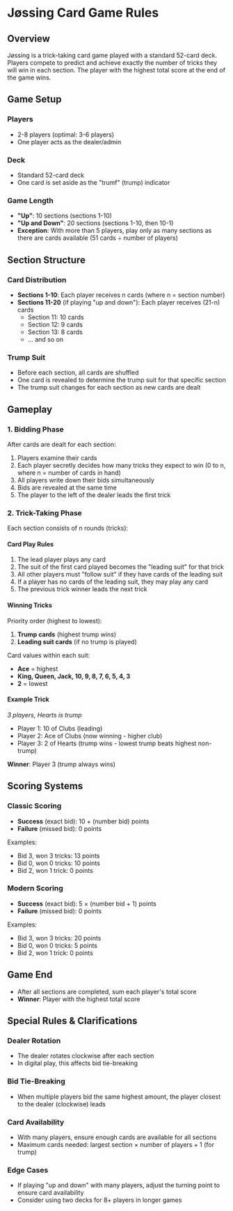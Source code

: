 # Jøssing Card Game Rules

## Overview
Jøssing is a trick-taking card game played with a standard 52-card deck. Players compete to predict and achieve exactly the number of tricks they will win in each section. The player with the highest total score at the end of the game wins.

## Game Setup

### Players
- 2-8 players (optimal: 3-6 players)
- One player acts as the dealer/admin

### Deck
- Standard 52-card deck
- One card is set aside as the "trumf" (trump) indicator

### Game Length
- **"Up"**: 10 sections (sections 1-10)
- **"Up and Down"**: 20 sections (sections 1-10, then 10-1)
- **Exception**: With more than 5 players, play only as many sections as there are cards available (51 cards ÷ number of players)

## Section Structure

### Card Distribution
- **Sections 1-10**: Each player receives n cards (where n = section number)
- **Sections 11-20** (if playing "up and down"): Each player receives (21-n) cards
  - Section 11: 10 cards
  - Section 12: 9 cards
  - Section 13: 8 cards
  - ... and so on

### Trump Suit
- Before each section, all cards are shuffled
- One card is revealed to determine the trump suit for that specific section
- The trump suit changes for each section as new cards are dealt

## Gameplay

### 1. Bidding Phase
After cards are dealt for each section:
1. Players examine their cards
2. Each player secretly decides how many tricks they expect to win (0 to n, where n = number of cards in hand)
3. All players write down their bids simultaneously
4. Bids are revealed at the same time
5. The player to the left of the dealer leads the first trick

### 2. Trick-Taking Phase
Each section consists of n rounds (tricks):

#### Card Play Rules
1. The lead player plays any card
2. The suit of the first card played becomes the "leading suit" for that trick
3. All other players must "follow suit" if they have cards of the leading suit
4. If a player has no cards of the leading suit, they may play any card
5. The previous trick winner leads the next trick

#### Winning Tricks
Priority order (highest to lowest):
1. **Trump cards** (highest trump wins)
2. **Leading suit cards** (if no trump is played)

Card values within each suit:
- **Ace** = highest
- **King, Queen, Jack, 10, 9, 8, 7, 6, 5, 4, 3**
- **2** = lowest

#### Example Trick
*3 players, Hearts is trump*
- Player 1: 10 of Clubs (leading)
- Player 2: Ace of Clubs (now winning - higher club)
- Player 3: 2 of Hearts (trump wins - lowest trump beats highest non-trump)

**Winner**: Player 3 (trump always wins)

## Scoring Systems

### Classic Scoring
- **Success** (exact bid): 10 + (number bid) points
- **Failure** (missed bid): 0 points

Examples:
- Bid 3, won 3 tricks: 13 points
- Bid 0, won 0 tricks: 10 points
- Bid 2, won 1 trick: 0 points

### Modern Scoring
- **Success** (exact bid): 5 × (number bid + 1) points
- **Failure** (missed bid): 0 points

Examples:
- Bid 3, won 3 tricks: 20 points
- Bid 0, won 0 tricks: 5 points
- Bid 2, won 1 trick: 0 points

## Game End
- After all sections are completed, sum each player's total score
- **Winner**: Player with the highest total score

## Special Rules & Clarifications

### Dealer Rotation
- The dealer rotates clockwise after each section
- In digital play, this affects bid tie-breaking

### Bid Tie-Breaking
- When multiple players bid the same highest amount, the player closest to the dealer (clockwise) leads

### Card Availability
- With many players, ensure enough cards are available for all sections
- Maximum cards needed: largest section × number of players + 1 (for trump)

### Edge Cases
- If playing "up and down" with many players, adjust the turning point to ensure card availability
- Consider using two decks for 8+ players in longer games
